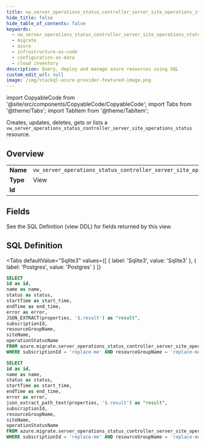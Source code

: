```yaml
--- 
title: vw_server_operations_status_controller_server_site_operations_status
hide_title: false
hide_table_of_contents: false
keywords:
  - vw_server_operations_status_controller_server_site_operations_status
  - migrate
  - azure
  - infrastructure-as-code
  - configuration-as-data
  - cloud inventory
description: Query, deploy and manage azure resources using SQL
custom_edit_url: null
image: /img/stackql-azure-provider-featured-image.png
---
```


import CopyableCode from '@site/src/components/CopyableCode/CopyableCode';
import Tabs from '@theme/Tabs';
import TabItem from '@theme/TabItem';

Creates, updates, deletes, gets or lists a <code>vw_server_operations_status_controller_server_site_operations_status</code> resource.

## Overview
<table><tbody>
<tr><td><b>Name</b></td><td><code>vw_server_operations_status_controller_server_site_operations_status</code></td></tr>
<tr><td><b>Type</b></td><td>View</td></tr>
<tr><td><b>Id</b></td><td><CopyableCode code="azure.migrate.vw_server_operations_status_controller_server_site_operations_status" /></td></tr>
</tbody></table>

## Fields

See the SQL Definition (view DDL) for fields returned by this view.

## SQL Definition

<Tabs
defaultValue="Sqlite3"
values={[
{ label: 'Sqlite3', value: 'Sqlite3' },
{ label: 'Postgres', value: 'Postgres' }
]}
>
<TabItem value="Sqlite3">

```sql
SELECT
id as id,
name as name,
status as status,
startTime as start_time,
endTime as end_time,
error as error,
JSON_EXTRACT(properties, '$.result') as "result",
subscriptionId,
resourceGroupName,
siteName,
operationStatusName
FROM azure.migrate.server_operations_status_controller_server_site_operations_status
WHERE subscriptionId = 'replace-me' AND resourceGroupName = 'replace-me' AND siteName = 'replace-me' AND operationStatusName = 'replace-me';
```

</TabItem>
<TabItem value="Postgres">

```sql
SELECT
id as id,
name as name,
status as status,
startTime as start_time,
endTime as end_time,
error as error,
json_extract_path_text(properties, '$.result') as "result",
subscriptionId,
resourceGroupName,
siteName,
operationStatusName
FROM azure.migrate.server_operations_status_controller_server_site_operations_status
WHERE subscriptionId = 'replace-me' AND resourceGroupName = 'replace-me' AND siteName = 'replace-me' AND operationStatusName = 'replace-me';
```

</TabItem>
</Tabs>
